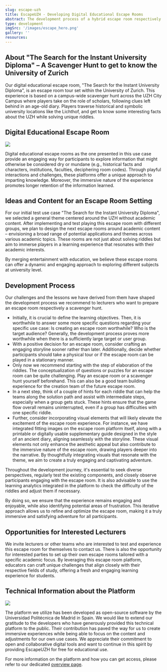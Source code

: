 ```yaml
---
slug: escape-uzh
title: EscapeUZH - Developing Digital Educational Escape Rooms
abstract: The development process of a hybrid escape room respectively scavenger hunt, where a captivating plot meets challenging riddles set at the University of Zurich. By leveraging this escape room platform, educators can craft their own escape room.
type: development
imgSrc: '/images/escape_hero.png'
gallery: ''
resources:
---
```


## About "The Search for the Instant University Diploma" – A Scavenger Hunt to get to know the University of Zurich

Our digital educational escape room, "The Search for the Instant University Diploma", is an escape room tour set within the University of Zurich. This experience is based on a campus-wide scavenger hunt across the UZH City Campus where players take on the role of scholars, following clues left behind in an age-old diary. Players traverse historical and symbolic university locations like the Lichthof, and get to know some interesting facts about the UZH while solving unique riddles.

## Digital Educational Escape Room

![](/images/escape_phones.png)

Digital educational escape rooms as the one presented in this use case provide an engaging way for participants to explore information that might otherwise be considered dry or mundane (e.g., historical facts and characters, institutions, faculties, deciphering room codes). Through playful interactions and challenges, these platforms offer a unique approach to imparting knowledge. Moreover, the immersive nature of the experience promotes longer retention of the information learned.

## Ideas and Content for an Escape Room Setting

For our initial test use case "The Search for the Instant University Diploma", we selected a general theme centered around the UZH without academic content. After implementing and test playing this escape room with different groups, we plan to design the next escape rooms around academic content – envisioning a broad range of potential applications and themes across various academic topics. These rooms are not just about solving riddles but aim to immerse players in a learning experience that resonates with their academic interests.

By merging entertainment with education, we believe these escape rooms can offer a dynamic and engaging approach to exploring different subjects at university level.

## Development Process

Our challenges and the lessons we have derived from them have shaped the development process we recommend to lecturers who want to prepare an escape room respectively a scavenger hunt.

- Initially, it is crucial to define the learning objectives. Then, it is worthwhile to answer some more specific questions regarding your specific use case: Is creating an escape room worthwhile? Who is the target audience? Generally, the development process proves more worthwhile when there is a sufficiently large target or user group.
- With a positive decision for an escape room, consider crafting an engaging storyline sooner rather than later. Additionally, decide whether participants should take a physical tour or if the escape room can be played in a stationary manner.
- Only now we recommend starting with the step of elaboration of the riddles. The conceptualization of questions or puzzles for an escape room can be quite challenging. Play an escape room or a scavenger hunt yourself beforehand. This can also be a good team building experience for the creation team of the future escape room.
- In a next step, think of a couple of hints for each riddle that can help the teams along the solution path and assist with intermediate steps, especially when a group gets stuck. These hints ensure that the game flow overall remains uninterrupted, even if a group has difficulties with one specific riddle.
- Further, consider incorporating visual elements that will likely elevate the excitement of the escape room experience. For instance, we have integrated fitting images on the escape room platform itself, along with a printable or digitally usable supplementary guide designed in the style of an ancient diary, aligning seamlessly with the storyline. These visual elements not only enhance the aesthetic appeal but also contribute to the immersive nature of the escape room, drawing players deeper into the narrative. By thoughtfully integrating visuals that resonate with the theme, we aim to create a truly engaging and captivating adventure.

Throughout the development journey, it's essential to seek diverse perspectives, regularly test the existing components, and closely observe participants engaging with the escape room. It is also advisable to use the learning analytics integrated in the platform to check the difficulty of the riddles and adjust them if necessary.

By doing so, we ensure that the experience remains engaging and enjoyable, while also identifying potential areas of frustration. This iterative approach allows us to refine and optimize the escape room, making it a truly immersive and satisfying adventure for all participants.

## Opportunities for Interested Lecturers

We invite lecturers or other teams who are interested to test and experience this escape room for themselves to contact us. There is also the opportunity for interested parties to set up their own escape rooms tailored with a specific academic focus. By leveraging this escape room platform, educators can craft unique challenges that align closely with their respective fields of study, offering a fresh and engaging learning experience for students.

## Technical Information about the Platform

![](/images/escape_uzh_backend.png)

The platform we utilize has been developed as open-source software by the Universidad Politécnica de Madrid in Spain. We would like to extend our gratitude to the developers who have generously provided this technical platform to the public. Their contribution has paved the way for us to create immersive experiences while being able to focus on the content and adjustments for our own use cases. We appreciate their commitment to open and collaborative digital tools and want to continue in this spirit by providing EscapeUZH for free for educational use.

For more information on the platform and how you can get access, please refer to our dedicated [overview page](https://www.gbl.uzh.ch/escape).
